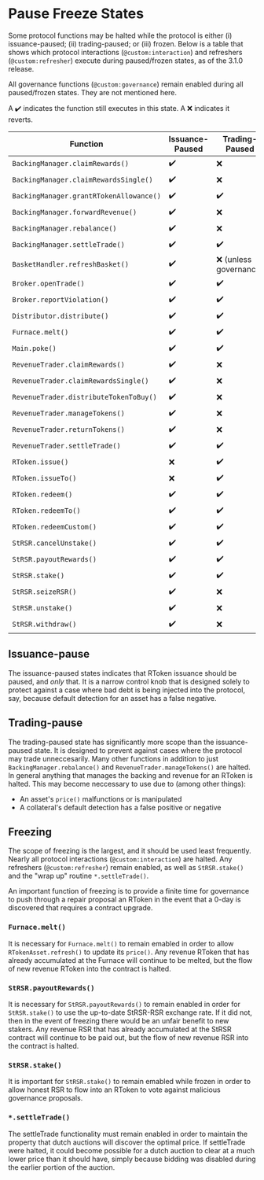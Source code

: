 # Pause Freeze States

Some protocol functions may be halted while the protocol is either (i) issuance-paused; (ii) trading-paused; or (iii) frozen. Below is a table that shows which protocol interactions (`@custom:interaction`) and refreshers (`@custom:refresher`) execute during paused/frozen states, as of the 3.1.0 release.

All governance functions (`@custom:governance`) remain enabled during all paused/frozen states. They are not mentioned here.

A :heavy_check_mark: indicates the function still executes in this state.
A :x: indicates it reverts.

| Function                                | Issuance-Paused    | Trading-Paused          | Frozen                  |
| --------------------------------------- | ------------------ | ----------------------- | ----------------------- |
| `BackingManager.claimRewards()`         | :heavy_check_mark: | :x:                     | :x:                     |
| `BackingManager.claimRewardsSingle()`   | :heavy_check_mark: | :x:                     | :x:                     |
| `BackingManager.grantRTokenAllowance()` | :heavy_check_mark: | :heavy_check_mark:      | :x:                     |
| `BackingManager.forwardRevenue()`       | :heavy_check_mark: | :x:                     | :x:                     |
| `BackingManager.rebalance()`            | :heavy_check_mark: | :x:                     | :x:                     |
| `BackingManager.settleTrade()`          | :heavy_check_mark: | :heavy_check_mark:      | :heavy_check_mark:      |
| `BasketHandler.refreshBasket()`         | :heavy_check_mark: | :x: (unless governance) | :x: (unless governance) |
| `Broker.openTrade()`                    | :heavy_check_mark: | :heavy_check_mark:      | :heavy_check_mark:      |
| `Broker.reportViolation()`              | :heavy_check_mark: | :heavy_check_mark:      | :heavy_check_mark:      |
| `Distributor.distribute()`              | :heavy_check_mark: | :heavy_check_mark:      | :heavy_check_mark:      |
| `Furnace.melt()`                        | :heavy_check_mark: | :heavy_check_mark:      | :heavy_check_mark:      |
| `Main.poke()`                           | :heavy_check_mark: | :heavy_check_mark:      | :heavy_check_mark:      |
| `RevenueTrader.claimRewards()`          | :heavy_check_mark: | :x:                     | :x:                     |
| `RevenueTrader.claimRewardsSingle()`    | :heavy_check_mark: | :x:                     | :x:                     |
| `RevenueTrader.distributeTokenToBuy()`  | :heavy_check_mark: | :x:                     | :x:                     |
| `RevenueTrader.manageTokens()`          | :heavy_check_mark: | :x:                     | :x:                     |
| `RevenueTrader.returnTokens()`          | :heavy_check_mark: | :x:                     | :x:                     |
| `RevenueTrader.settleTrade()`           | :heavy_check_mark: | :heavy_check_mark:      | :heavy_check_mark:      |
| `RToken.issue()`                        | :x:                | :heavy_check_mark:      | :x:                     |
| `RToken.issueTo()`                      | :x:                | :heavy_check_mark:      | :x:                     |
| `RToken.redeem()`                       | :heavy_check_mark: | :heavy_check_mark:      | :x:                     |
| `RToken.redeemTo()`                     | :heavy_check_mark: | :heavy_check_mark:      | :x:                     |
| `RToken.redeemCustom()`                 | :heavy_check_mark: | :heavy_check_mark:      | :x:                     |
| `StRSR.cancelUnstake()`                 | :heavy_check_mark: | :heavy_check_mark:      | :x:                     |
| `StRSR.payoutRewards()`                 | :heavy_check_mark: | :heavy_check_mark:      | :heavy_check_mark:      |
| `StRSR.stake()`                         | :heavy_check_mark: | :heavy_check_mark:      | :heavy_check_mark:      |
| `StRSR.seizeRSR()`                      | :heavy_check_mark: | :x:                     | :x:                     |
| `StRSR.unstake()`                       | :heavy_check_mark: | :x:                     | :x:                     |
| `StRSR.withdraw()`                      | :heavy_check_mark: | :x:                     | :x:                     |

## Issuance-pause

The issuance-paused states indicates that RToken issuance should be paused, and _only_ that. It is a narrow control knob that is designed solely to protect against a case where bad debt is being injected into the protocol, say, because default detection for an asset has a false negative.

## Trading-pause

The trading-paused state has significantly more scope than the issuance-paused state. It is designed to prevent against cases where the protocol may trade unneccesarily. Many other functions in addition to just `BackingManager.rebalance()` and `RevenueTrader.manageTokens()` are halted. In general anything that manages the backing and revenue for an RToken is halted. This may become neccessary to use due to (among other things):

- An asset's `price()` malfunctions or is manipulated
- A collateral's default detection has a false positive or negative

## Freezing

The scope of freezing is the largest, and it should be used least frequently. Nearly all protocol interactions (`@custom:interaction`) are halted. Any refreshers (`@custom:refresher`) remain enabled, as well as `StRSR.stake()` and the "wrap up" routine `*.settleTrade()`.

An important function of freezing is to provide a finite time for governance to push through a repair proposal an RToken in the event that a 0-day is discovered that requires a contract upgrade.

### `Furnace.melt()`

It is necessary for `Furnace.melt()` to remain emabled in order to allow `RTokenAsset.refresh()` to update its `price()`. Any revenue RToken that has already accumulated at the Furnace will continue to be melted, but the flow of new revenue RToken into the contract is halted.

### `StRSR.payoutRewards()`

It is necessary for `StRSR.payoutRewards()` to remain enabled in order for `StRSR.stake()` to use the up-to-date StRSR-RSR exchange rate. If it did not, then in the event of freezing there would be an unfair benefit to new stakers. Any revenue RSR that has already accumulated at the StRSR contract will continue to be paid out, but the flow of new revenue RSR into the contract is halted.

### `StRSR.stake()`

It is important for `StRSR.stake()` to remain emabled while frozen in order to allow honest RSR to flow into an RToken to vote against malicious governance proposals.

### `*.settleTrade()`

The settleTrade functionality must remain enabled in order to maintain the property that dutch auctions will discover the optimal price. If settleTrade were halted, it could become possible for a dutch auction to clear at a much lower price than it should have, simply because bidding was disabled during the earlier portion of the auction.
